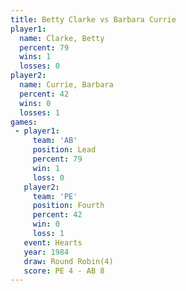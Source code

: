 ```yaml
---
title: Betty Clarke vs Barbara Currie
player1:               
  name: Clarke, Betty  
  percent: 79          
  wins: 1              
  losses: 0            
player2:               
  name: Currie, Barbara
  percent: 42          
  wins: 0              
  losses: 1            
games:
 - player1:        
     team: 'AB'    
     position: Lead
     percent: 79   
     win: 1        
     loss: 0       
   player2:          
     team: 'PE'      
     position: Fourth
     percent: 42     
     win: 0          
     loss: 1         
   event: Hearts       
   year: 1984          
   draw: Round Robin(4)
   score: PE 4 - AB 8  
---
```

